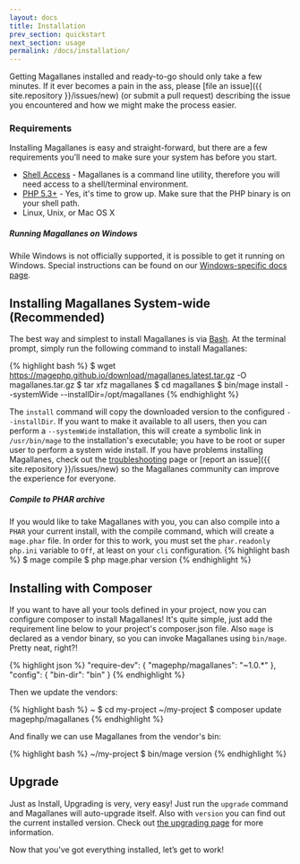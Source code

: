 ```yaml
---
layout: docs
title: Installation
prev_section: quickstart
next_section: usage
permalink: /docs/installation/
---
```


Getting Magallanes installed and ready-to-go should only take a few minutes. If it
ever becomes a pain in the ass, please [file an
issue]({{ site.repository }}/issues/new) (or submit a pull request)
describing the issue you encountered and how we might make the process easier.

### Requirements

Installing Magallanes is easy and straight-forward, but there are a few requirements
you’ll need to make sure your system has before you start.

- [Shell Access](https://en.wikipedia.org/wiki/Shell_%28computing%29) - Magallanes is a command line utility, therefore you will need access to a shell/terminal environment.
- [PHP 5.3+](http://php.net/downloads.php) - Yes, it's time to grow up. Make sure that the PHP binary is on your shell path.
- Linux, Unix, or Mac OS X

<div class="note info">
  <h5>Running Magallanes on Windows</h5>
  <p>
    While Windows is not officially supported, it is possible to get it running
    on Windows. Special instructions can be found on our
    <a href="../windows/#installation">Windows-specific docs page</a>.
  </p>
</div>

## Installing Magallanes System-wide (Recommended)

The best way and simplest to install Magallanes is via
[Bash](https://en.wikipedia.org/wiki/Bash_%28Unix_shell%29). At the terminal prompt,
simply run the following command to install Magallanes:

{% highlight bash %}
$ wget https://magephp.github.io/download/magallanes.latest.tar.gz -O magallanes.tar.gz
$ tar xfz magallanes
$ cd magallanes
$ bin/mage install --systemWide --installDir=/opt/magallanes
{% endhighlight %}

The `install` command will copy the downloaded version to the configured `--installDir`. If you want to make it available to all users, then you can perform a `--systemWide` installation, this will create a symbolic link in `/usr/bin/mage` to the installation's executable; you have to be root or super user to perform a system wide install. If you have problems
installing Magallanes, check out the [troubleshooting](../troubleshooting/) page or
[report an issue]({{ site.repository }}/issues/new) so the Magallanes
community can improve the experience for everyone.

<div class="note info">
  <h5>Compile to PHAR archive</h5>
  <p>
    If you would like to take Magallanes with you, you can also
    compile into a <code>PHAR</code> your current install, with the compile
    command, which will create a <code>mage.phar</code> file.
    In order for this to work, you must set the <code>phar.readonly</code>
    <code>php.ini</code> variable to <code>Off</code>, at least on your <code>cli</code> configuration.
{% highlight bash %}
$ mage compile
$ php mage.phar version
{% endhighlight %}
  </p>
</div>

## Installing with Composer

If you want to have all your tools defined in your project, now you can
configure composer to install Magallanes! It's quite simple, just add the
requirement line below to your project's composer.json file. Also `mage` is
declared as a vendor binary, so you can invoke Magallanes using `bin/mage`. Pretty neat, right?!

{% highlight json %}
"require-dev": {
  "magephp/magallanes": "~1.0.*"
},
"config": {
  "bin-dir": "bin"
}
{% endhighlight %}

Then we update the vendors:

{% highlight bash %}
~ $ cd my-project
~/my-project $ composer update magephp/magallanes
{% endhighlight %}

And finally we can use Magallanes from the vendor's bin:

{% highlight bash %}
~/my-project $ bin/mage version
{% endhighlight %}

## Upgrade

Just as Install, Upgrading is very, very easy! Just run the `upgrade` command and
Magallanes will auto-upgrade itself. Also with `version` you can find out the
current installed version. Check out [the upgrading page](../upgrading/) for more
information.

<!--<div class="note">
  <h5>ProTip™: Enable Syntax Highlighting</h5>
  <p>
    If you’re the kind of person who is using Jekyll, then chances are you’ll
    want to enable syntax highlighting using <a href="http://pygments.org/">Pygments</a>
    or <a href="https://github.com/jayferd/rouge">Rouge</a>. You should really
    <a href="../templates/#code-snippet-highlighting">check out how to
    do that</a> before you go any farther.
  </p>
</div>-->

Now that you’ve got everything installed, let’s get to work!
